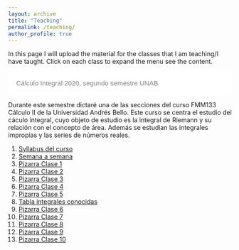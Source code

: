 ```yaml
---
layout: archive
title: "Teaching"
permalink: /teaching/
author_profile: true
---
```


In this page I will upload the material for the classes that I am teaching/I have taught. Click on each class to expand the menu see the content.


<html>
<head>
<meta name="viewport" content="width=device-width, initial-scale=1">
<style>
.collapsible {
  background-color: #ffffff;
  color: grey;
  cursor: pointer;
  padding: 18px;
  width: 100%;
  border: none;
  text-align: left;
  outline: none;
  font-size: 15px;
}

.active, .collapsible:hover {
  background-color:  #cccccc;
}

.content {
  padding: 0 18px;
  display: none;
  overflow: hidden;
  background-color: #ffffff;
}
</style>
</head>
<body>


<button type="button" class="collapsible">Cálculo Integral 2020, segundo semestre UNAB</button>
<div class="content">
  
Durante este semestre dictaré una de las secciones del curso FMM133 Cálculo II de la Universidad Andrés Bello. Este curso se centra el estudio del cáculo integral, cuyo objeto de estudio es la integral de Riemann y su relación con el concepto de área. Además se estudian las integrales impropias y las series de números reales.
<ol>
<li> <a href="/files/calc2/Calculo_2_Syllabus_2020_2.pdf">Syllabus del curso</a></li>
<li> <a href="/files/calc2/Semana_a_semana_2020-2.pdf">Semana a semana</a> </li>
<li> <a href="/files/calc2/Class-1-Calculo-2.pdf">Pizarra Clase 1</a> </li>
<li> <a href="/files/calc2/Class-2-Calculo-2.pdf">Pizarra Clase 2</a> </li>
<li> <a href="/files/calc2/Class-3-Calculo-2.pdf">Pizarra Clase 3</a> </li>
<li> <a href="/files/calc2/Class-4-Calculo-2.pdf">Pizarra Clase 4</a> </li>
<li> <a href="/files/calc2/Class-5-Calculo-2.pdf">Pizarra Clase 5</a> </li>
<li> <a href="/files/calc2/Integrales.pdf">Tabla integrales conocidas</a> </li>
<li> <a href="/files/calc2/Class-6-Calculo-2.pdf">Pizarra Clase 6</a> </li>
<li> <a href="/files/calc2/Class-7-Calculo-2.pdf">Pizarra Clase 7</a> </li>
<li> <a href="/files/calc2/Class-8-Calculo-2.pdf">Pizarra Clase 8</a> </li>
<li> <a href="/files/calc2/Class-9-Calculo-2.pdf">Pizarra Clase 9</a> </li>
<li> <a href="/files/calc2/Class-10-Calculo-2.pdf">Pizarra Clase 10</a> </li>
</ol>
</div>



<script>
var coll = document.getElementsByClassName("collapsible");
var i;

for (i = 0; i < coll.length; i++) {
  coll[i].addEventListener("click", function() {
    this.classList.toggle("active");
    var content = this.nextElementSibling;
    if (content.style.display === "block") {
      content.style.display = "none";
    } else {
      content.style.display = "block";
    }
  });
}
</script>

</body>
</html>

